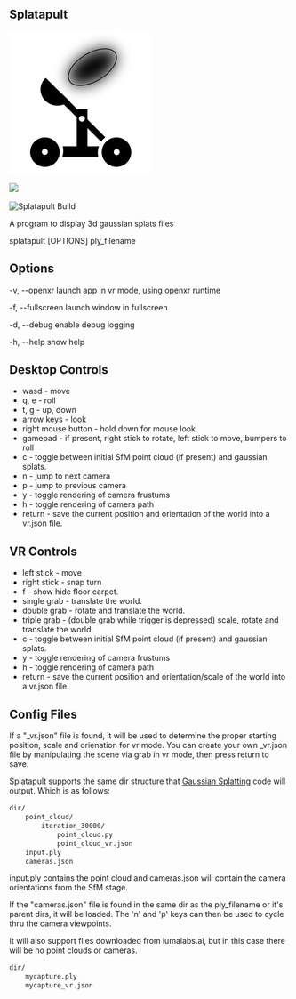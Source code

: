 
Splatapult
----------------------------------------------
![Splatapult logo](/splatapult.png)

[<img src="https://i.ytimg.com/vi/18DuNJRZbzQ/maxresdefault.jpg" width="50%">](https://www.youtube.com/watch?v=18DuNJRZbzQ "Splatapult Demo")

![Splatapult Build](https://github.com/hyperlogic/splatapult/actions/workflows/build.yaml/badge.svg)

A program to display 3d gaussian splats files

splatapult [OPTIONS] ply_filename

Options
-------------
-v, --openxr
    launch app in vr mode, using openxr runtime

-f, --fullscreen
    launch window in fullscreen

-d, --debug
    enable debug logging

-h, --help
    show help

Desktop Controls
--------------------
* wasd - move
* q, e - roll
* t, g - up, down
* arrow keys - look
* right mouse button - hold down for mouse look.
* gamepad - if present, right stick to rotate, left stick to move, bumpers to roll
* c - toggle between initial SfM point cloud (if present) and gaussian splats.
* n - jump to next camera
* p - jump to previous camera
* y - toggle rendering of camera frustums
* h - toggle rendering of camera path
* return - save the current position and orientation of the world into a vr.json file.

VR Controls
---------------
* left stick - move
* right stick - snap turn
* f - show hide floor carpet.
* single grab - translate the world.
* double grab - rotate and translate the world.
* triple grab - (double grab while trigger is depressed) scale, rotate and translate the world.
* c - toggle between initial SfM point cloud (if present) and gaussian splats.
* y - toggle rendering of camera frustums
* h - toggle rendering of camera path
* return - save the current position and orientation/scale of the world into a vr.json file.

Config Files
----------------------
If a "_vr.json" file is found, it will be used to determine the proper starting position, scale and orienation for vr mode.
You can create your own _vr.json file by manipulating the scene via grab in vr mode, then press return to save.

Splatapult supports the same dir structure that [Gaussian Splatting](https://github.com/graphdeco-inria/gaussian-splatting) code will output.
Which is as follows:

```
dir/
    point_cloud/
        iteration_30000/
            point_cloud.py
            point_cloud_vr.json
    input.ply
    cameras.json
```

input.ply contains the point cloud and cameras.json will contain the camera orientations from the SfM stage.

If the "cameras.json" file is found in the same dir as the ply_filename or it's parent dirs, it will be loaded.
The 'n' and 'p' keys can then be used to cycle thru the camera viewpoints.

It will also support files downloaded from lumalabs.ai, but in this case there will be no point clouds or cameras.

```
dir/
    mycapture.ply
    mycapture_vr.json
```


